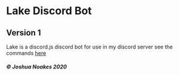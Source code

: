 # Lake Discord Bot
## Version 1
Lake is a discord.js discord bot for use in my discord server see the commands [here](https://github.com/Joshua-Noakes1/Lake-Bot/blob/master/commands.md)                 

##### © Joshua Noakes 2020
